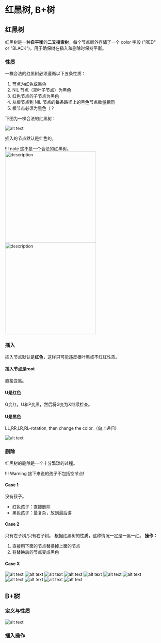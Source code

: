 # 红黑树, B+树
## 红黑树
红黑树是一种**自平衡**的**二叉搜索树**。每个节点额外存储了一个 color 字段 ("RED" or "BLACK")，用于确保树在插入和删除时保持平衡。
### 性质
一棵合法的红黑树必须遵循以下五条性质：

1.  节点为红色或黑色
2.  NIL 节点（空叶子节点）为黑色
3.  红色节点的子节点为黑色
4.  从根节点到 NIL 节点的每条路径上的黑色节点数量相同
5.  根节点必须为黑色（？

下图为一棵合法的红黑树：

![alt text](image.png)

插入的节点默认是红色的。

!!! note
    这不是一个合法的红黑树。    
    <img src="../2.png" alt="description" width="300"/> <img src="../1.png" alt="description" width="300"/>  

### 插入
插入节点默认是**红色**，这样只可能违反根叶黑或不红红性质。

#### 插入节点是root
直接变黑。
#### U是红色
G变红，U和P变黑，然后将G变为X继续检查。
#### U是黑色
LL,RR,LR,RL-rotation, then change the color.（向上递归）

![alt text](<CleanShot 2024-09-22 at 21.33.18@2x.png>)

### 删除
红黑树的删除是一个十分繁琐的过程。

!!! Warning
    接下来说的孩子不包括空节点!
#### Case 1
没有孩子。  
- 红色孩子：直接删除
- 黑色孩子：最复杂，放到最后讲

#### Case 2
只有左子树/只有右子树。 
根据红黑树的性质，这种情况一定是一黑一红。
**操作：**

1. 直接用下面的节点替换掉上面的节点
2. 将替换后的节点变成黑色

#### Case X
![alt text](<CleanShot 2024-09-22 at 22.08.52@2x.png>)
![alt text](<CleanShot 2024-09-22 at 22.11.12@2x.png>)
![alt text](<CleanShot 2024-09-22 at 22.17.38@2x.png>)
![alt text](<CleanShot 2024-09-22 at 22.18.22@2x.png>)
![alt text](<CleanShot 2024-09-22 at 22.21.47@2x.png>)
![alt text](<CleanShot 2024-09-22 at 22.23.10@2x.png>)
![alt text](<CleanShot 2024-09-22 at 22.23.34@2x.png>)
![alt text](<CleanShot 2024-09-22 at 22.24.14@2x.png>)
![alt text](<CleanShot 2024-09-22 at 22.25.03@2x.png>)
![alt text](<CleanShot 2024-09-22 at 22.26.18@2x.png>)
![alt text](<CleanShot 2024-09-22 at 22.27.44@2x.png>)

## B+树
### 定义与性质
![alt text](<CleanShot 2024-09-27 at 21.32.25@2x.png>)
### 插入操作